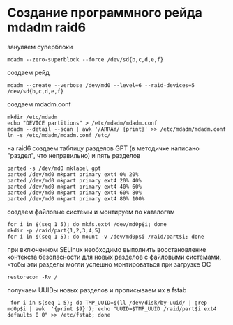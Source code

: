 # Создание программного рейда mdadm raid6

зануляем суперблоки
    
    mdadm --zero-superblock --force /dev/sd{b,c,d,e,f}

создаем рейд

    mdadm --create --verbose /dev/md0 --level=6 --raid-devices=5 /dev/sd{b,c,d,e,f}

создаем mdadm.conf

    mkdir /etc/mdadm
    echo "DEVICE partitions" > /etc/mdadm/mdadm.conf
    mdadm --detail --scan | awk '/ARRAY/ {print}' >> /etc/mdadm/mdadm.conf
    ln -s /etc/mdadm/mdadm.conf /etc/

на raid6 создаем таблицу разделов GPT (в методичке написано "раздел", что неправильно) и пять разделов

    parted -s /dev/md0 mklabel gpt
    parted /dev/md0 mkpart primary ext4 0% 20%
    parted /dev/md0 mkpart primary ext4 20% 40%
    parted /dev/md0 mkpart primary ext4 40% 60%
    parted /dev/md0 mkpart primary ext4 60% 80%
    parted /dev/md0 mkpart primary ext4 80% 100%

создаем файловые системы и монтируем по каталогам

    for i in $(seq 1 5); do mkfs.ext4 /dev/md0p$i; done
    mkdir -p /raid/part{1,2,3,4,5}
    for i in $(seq 1 5); do mount -v /dev/md0p$i /raid/part$i; done

при включенном SELinux необходимо выполнить восстановление контекста безопасности для новых разделов с файловыми системами, чтобы эти разделы могли успешно монтироваться при загрузке ОС
    
    restorecon -Rv /

получаем UUIDы новых разделов и прописываем их в fstab
     
     for i in $(seq 1 5); do TMP_UUID=$(ll /dev/disk/by-uuid/ | grep md0p$i | awk  '{print $9}'); echo "UUID=$TMP_UUID /raid/part$i ext4 defaults 0 0" >> /etc/fstab; done


